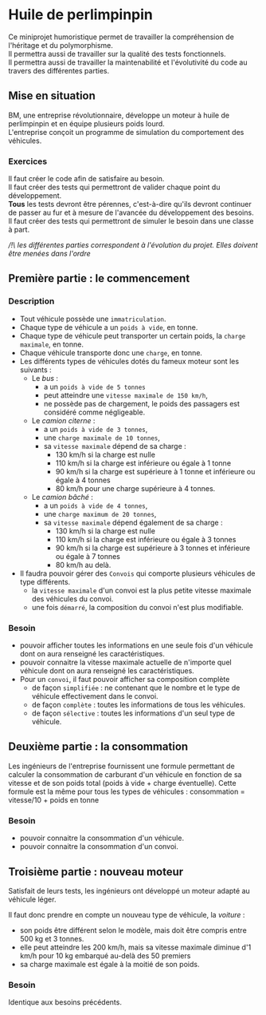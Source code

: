 # Huile de perlimpinpin

Ce miniprojet humoristique permet de travailler la compréhension de l'héritage et du polymorphisme.  
Il permettra aussi de travailler sur la qualité des tests fonctionnels.  
Il permettra aussi de travailler la maintenabilité et l'évolutivité du code au travers des différentes parties.

## Mise en situation

BM, une entreprise révolutionnaire, développe un moteur à huile de perlimpinpin et en équipe plusieurs poids lourd.  
L'entreprise conçoit un programme de simulation du comportement des véhicules.

### Exercices

Il faut créer le code afin de satisfaire au besoin.  
Il faut créer des tests qui permettront de valider chaque point du développement.  
**Tous** les tests devront être pérennes, c'est-à-dire qu'ils devront continuer de passer au fur et à mesure de
l'avancée du développement des besoins.
Il faut créer des tests qui permettront de simuler le besoin dans une classe à part.

_/!\ les différentes parties correspondent à l'évolution du projet. Elles doivent être menées dans l'ordre_

## Première partie : le commencement

### Description

- Tout véhicule possède une `immatriculation`.
- Chaque type de véhicule a un `poids à vide`, en tonne.
- Chaque type de véhicule peut transporter un certain poids, la `charge maximale`, en tonne.
- Chaque véhicule transporte donc une `charge`, en tonne.
- Les différents types de véhicules dotés du fameux moteur sont les suivants :
    - Le _bus_ :
        - a un `poids à vide de 5 tonnes`
        - peut atteindre une `vitesse maximale de 150 km/h`,
        - ne possède pas de chargement, le poids des passagers est considéré comme négligeable.
    - Le _camion citerne_ :
        - a un `poids à vide de 3 tonnes`,
        - une `charge maximale de 10 tonnes`,
        - sa `vitesse maximale` dépend de sa charge :
            - 130 km/h si la charge est nulle
            - 110 km/h si la charge est inférieure ou égale à 1 tonne
            - 90 km/h si la charge est supérieure à 1 tonne et inférieure ou égale à 4 tonnes
            - 80 km/h pour une charge supérieure à 4 tonnes.
    - Le _camion bâché_ :
        - a un `poids à vide de 4 tonnes`,
        - une `charge maximum de 20 tonnes`,
        - sa `vitesse maximale` dépend également de sa charge :
            - 130 km/h si la charge est nulle
            - 110 km/h si la charge est inférieure ou égale à 3 tonnes
            - 90 km/h si la charge est supérieure à 3 tonnes et inférieure ou égale à 7 tonnes
            - 80 km/h au delà.
- Il faudra pouvoir gérer des `Convois` qui comporte plusieurs véhicules de type différents.
    - la `vitesse maximale` d'un convoi est la plus petite vitesse maximale des véhicules du convoi.
    - une fois `démarré`, la composition du convoi n'est plus modifiable.

### Besoin

- pouvoir afficher toutes les informations en une seule fois d'un véhicule dont on aura renseigné les caractéristiques.
- pouvoir connaitre la vitesse maximale actuelle de n'importe quel véhicule dont on aura renseigné les caractéristiques.
- Pour un `convoi`, il faut pouvoir afficher sa composition complète
    - de façon `simplifiée` : ne contenant que le nombre et le type de véhicule effectivement dans le convoi.
    - de façon `complète` : toutes les informations de tous les véhicules.
    - de façon `sélective` : toutes les informations d'un seul type de véhicule.

## Deuxième partie : la consommation

Les ingénieurs de l'entreprise fournissent une formule permettant de calculer la consommation de carburant d'un véhicule
en fonction de sa vitesse et de son poids total (poids à vide + charge éventuelle).
Cette formule est la même pour tous les types de véhicules : consommation = vitesse/10 + poids en tonne

### Besoin

- pouvoir connaitre la consommation d'un véhicule.
- pouvoir connaitre la consommation d'un convoi.

## Troisième partie : nouveau moteur

Satisfait de leurs tests, les ingénieurs ont développé un moteur adapté au véhicule léger.

Il faut donc prendre en compte un nouveau type de véhicule, la _voiture_ :

- son poids être différent selon le modèle, mais doit être compris entre 500 kg et 3 tonnes.
- elle peut atteindre les 200 km/h, mais sa vitesse maximale diminue d'1 km/h pour 10 kg embarqué au-delà des 50
  premiers
- sa charge maximale est égale à la moitié de son poids.

### Besoin

Identique aux besoins précédents.


